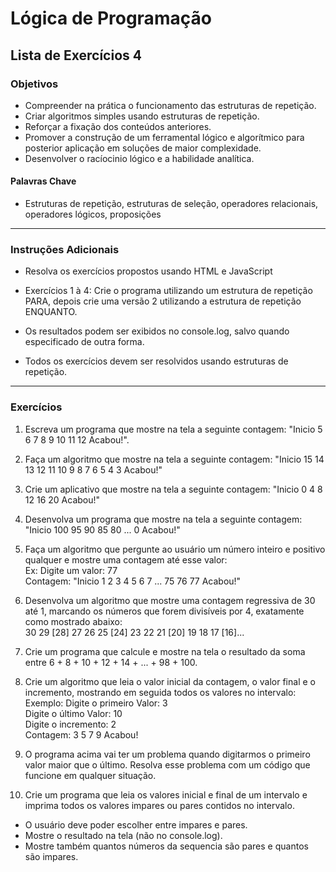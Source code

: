 # Lógica de Programação 
## Lista de Exercícios 4
### Objetivos
- Compreender na prática o funcionamento das estruturas de repetição.  
- Criar algoritmos simples usando estruturas de repetição. 
- Reforçar a fixação dos conteúdos anteriores. 
- Promover a construção de um ferramental lógico e algorítmico para posterior aplicação em soluções de maior complexidade.
- Desenvolver o racíocinio lógico e a habilidade analítica. 
#### Palavras Chave  
- Estruturas de repetição, estruturas de seleção, operadores relacionais, operadores lógicos, proposições
---
### Instruções Adicionais 
- Resolva os exercícios propostos usando HTML e JavaScript 

- Exercícios 1 à 4:
Crie o programa utilizando um estrutura de repetição PARA, depois crie uma versão 2 utilizando a estrutura de repetição ENQUANTO. 

- Os resultados podem ser exibidos no console.log, salvo quando especificado de outra forma. 

- Todos os exercícios devem ser resolvidos usando estruturas de repetição. 
---
### Exercícios 
1. Escreva um programa que mostre na tela a seguinte contagem:
"Inicio 5 6 7 8 9 10 11 12 Acabou!". 

2. Faça um algoritmo que mostre na tela a seguinte contagem:
"Inicio 15 14 13 12 11 10 9 8 7 6 5 4 3 Acabou!" 

3. Crie um aplicativo que mostre na tela a seguinte contagem:
"Inicio 0 4 8 12 16 20 Acabou!" 

4. Desenvolva um programa que mostre na tela a seguinte contagem: "Inicio 100 95 90 85 80 ... 0 Acabou!"

5. Faça um algoritmo que pergunte ao usuário um número inteiro e positivo qualquer e mostre uma contagem até esse valor:  
Ex: Digite um valor: 77  
Contagem: "Inicio 1 2 3 4 5 6 7 ... 75 76 77 Acabou!" 

6. Desenvolva um algoritmo que mostre uma contagem regressiva de 30 até 1, marcando os números que forem divisíveis por 4, exatamente como mostrado abaixo:  
30 29 [28] 27 26 25 [24] 23 22 21 [20] 19 18 17 [16]...

7. Crie um programa que calcule e mostre na tela o resultado da soma entre 6 + 8 + 10 + 12 + 14 + ... + 98 + 100.

8. Crie um algoritmo que leia o valor inicial da contagem, o valor final e o incremento, mostrando em seguida todos os valores no intervalo:  
Exemplo: 
Digite o primeiro Valor: 3  
Digite o último Valor: 10  
Digite o incremento: 2  
Contagem: 3 5 7 9 Acabou!

9. O programa acima vai ter um problema quando digitarmos o primeiro valor maior que o último. Resolva esse problema com um código que funcione em qualquer situação.

10. Crie um programa que leia os valores inicial e final de um intervalo e imprima todos os valores impares ou pares contidos no intervalo. 
- O usuário deve poder escolher entre impares e pares.  
- Mostre o resultado na tela (não no console.log).
- Mostre também quantos números da sequencia são pares e quantos são impares. 